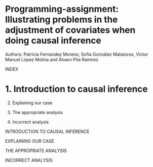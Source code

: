 # Programming-assignment: Illustrating problems in the adjustment of covariates when doing causal inference
Authors: Patricia Fernandez Moreno, Sofía González Matatoros, Víctor Manuel López Molina and Álvaro Pita Ramírez

INDEX
# 1. Introduction to causal inference

2. Explaining our case 

3. The appropriate analysis 

4. Incorrect analysis

INTRODUCTION TO CAUSAL INFERENCE

EXPLAINING OUR CASE

THE APPROPRIATE ANALYSIS

INCORRECT ANALYSIS
